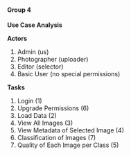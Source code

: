 #### Group 4
**Use Case Analysis**

**Actors**
1. Admin (us)
2. Photographer (uploader)
3. Editor (selector)
4. Basic User (no special permissions)

**Tasks**
1. Login (1)
2. Upgrade Permissions (6)
3. Load Data (2) 
4. View All Images (3)
5. View Metadata of Selected Image (4)
6. Classification of Images (7)
7. Quality of Each Image per Class (5)
